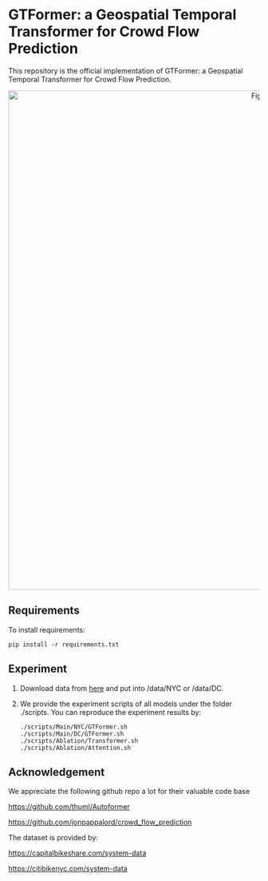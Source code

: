 # GTFormer: a Geospatial Temporal Transformer for Crowd Flow Prediction

This repository is the official implementation of GTFormer: a Geospatial Temporal Transformer for Crowd Flow Prediction. 

<div align="center">
<img src="https://github.com/kodakoda-koda/GTFormer/figure/GTFormer.png" width="1000" alt="Figure" title="Architecture of GTFormer">
</div>


## Requirements

To install requirements:

```setup
pip install -r requirements.txt
```

## Experiment

1. Download data from [here](https://drive.google.com/drive/folders/1B9WRpkfHn48VfkaHjnErgQ5yb8Vv6PSj?usp=drive_link) and put into /data/NYC or /data/DC.


2. We provide the experiment scripts of all models under the folder ./scripts. You can reproduce the experiment results by:
   ```
   ./scripts/Main/NYC/GTFormer.sh
   ./scripts/Main/DC/GTFormer.sh
   ./scripts/Ablation/Transformer.sh
   ./scripts/Ablation/Attention.sh
   ``` 


## Acknowledgement

We appreciate the following github repo a lot for their valuable code base

https://github.com/thuml/Autoformer

https://github.com/jonpappalord/crowd_flow_prediction

The dataset is provided by:

https://capitalbikeshare.com/system-data

https://citibikenyc.com/system-data

